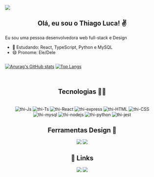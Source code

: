<img src="https://user-images.githubusercontent.com/102265141/251149250-5a10a1ee-1d42-4cf8-b62c-e275d5bbc942.png"/>
<h2 align="center">Olá, eu sou o Thiago Luca! ✌️</h2>

Eu sou uma pessoa desenvolvedora web full-stack e Design
- 🌱 Estudando: React, TypeScript, Python e MySQL
- 😄 Pronome: Ele/Dele

## 

[![Anurag's GitHub stats](https://github-readme-stats.vercel.app/api?username=thiago123luca&theme=react&show_icons=true)](https://github.com/anuraghazra/github-readme-stats)
[![Top Langs](https://github-readme-stats.vercel.app/api/top-langs/?username=thiago123luca&layout=compact&langs_count=20&theme=react)](https://github.com/anuraghazra/github-readme-stats)


<br/>
<h2 align="center">Tecnologias 👨‍💻</h2> 
<div align="center" style="display: inline_block"><br>
  <img align="center" alt="thi-Js" src="https://img.shields.io/badge/JavaScript-F7DF1E?style=for-the-badge&logo=javascript&logoColor=black"/>
  <img align="center" alt="thi-Ts" src="https://img.shields.io/badge/TypeScript-007ACC?style=for-the-badge&logo=typescript&logoColor=white"/>
  <img align="center" alt="thi-React" src="https://img.shields.io/badge/React-20232A?style=for-the-badge&logo=react&logoColor=61DAFB"/>
  <img align="center" alt="thi-express" src="https://img.shields.io/badge/Express.js-404D59?style=for-the-badge"/>
  <img align="center" alt="thi-HTML"  src="https://img.shields.io/badge/HTML5-E34F26?style=for-the-badge&logo=html5&logoColor=white"/>
  <img align="center" alt="thi-CSS"  src="https://img.shields.io/badge/CSS3-1572B6?style=for-the-badge&logo=css3&logoColor=white"/>
  <img align="center" alt="thi-mysql" src="https://img.shields.io/badge/MySQL-005C84?style=for-the-badge&logo=mysql&logoColor=white"/>
  <img align="center" alt="thi-nodejs" src="https://img.shields.io/badge/Node.js-43853D?style=for-the-badge&logo=node.js&logoColor=white" />
  <img align="center" alt="thi-python"    src="https://img.shields.io/badge/Python-14354C?style=for-the-badge&logo=python&logoColor=white" /> 
  <img align="center" alt="thi-jest" src="https://img.shields.io/badge/Jest-323330?style=for-the-badge&logo=Jest&logoColor=white">
</div>
 
 ##
 

<h2 align="center">Ferramentas Design 🎨</h2>
<div align="center" style="display: inline_block">
<img src="https://img.shields.io/badge/Adobe%20Photoshop-31A8FF?style=for-the-badge&logo=Adobe%20Photoshop&logoColor=black">
<img  src="https://img.shields.io/badge/Adobe%20Illustrator-FF9A00?style=for-the-badge&logo=adobe%20illustrator&logoColor=white" />      
</div>

 
 

## <h2 align="center"> 🔗 Links</h2>
<div align="center">
 <a href = "mailto:thiago123luca@gmail.com"><img src="https://img.shields.io/badge/Gmail-D14836?style=for-the-badge&logo=gmail&logoColor=white" target="_blank"></a>
  <a href="https://www.linkedin.com/in/thiago-luca-machado/" target="_blank"><img src="https://img.shields.io/badge/-LinkedIn-%230077B5?style=for-the-badge&logo=linkedin&logoColor=white" target="_blank"></a> 
</div>
